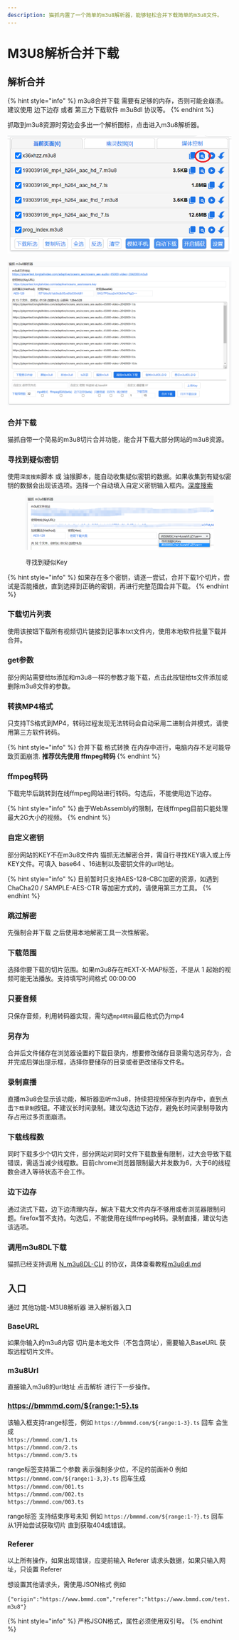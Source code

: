 ```yaml
---
description: 猫抓内置了一个简单的m3u8解析器，能够轻松合并下载简单的m3u8文件。
---
```


# M3U8解析合并下载

## 解析合并

{% hint style="info" %}
m3u8合并下载 需要有足够的内存，否则可能会崩溃。建议使用 边下边存 或者 第三方下载软件 m3u8dl 协议等。
{% endhint %}

抓取到m3u8资源时旁边会多出一个解析图标，点击进入m3u8解析器。

![进入解析器的按钮](<../.gitbook/assets/a (1).png>)

![m3u8解析器](../.gitbook/assets/m3u8.png)

### **合并下载**

猫抓自带一个简易的m3u8切片合并功能，能合并下载大部分网站的m3u8资源。

### **寻找到疑似密钥** <a href="#maybekey" id="maybekey"></a>

使用`深度搜索`脚本 或 油猴脚本，能自动收集疑似密钥的数据。如果收集到有疑似密钥的数据会出现该选项。选择一个自动填入自定义密钥输入框内。[深度搜索](popup-1.md#shen-du-sou-suo)

<figure><img src="../.gitbook/assets/maybeKey.png" alt=""><figcaption><p>寻找到疑似Key</p></figcaption></figure>

{% hint style="info" %}
如果存在多个密钥，请逐一尝试，合并下载1个切片，尝试是否能播放，直到选择到正确的密钥，再进行完整范围合并下载。
{% endhint %}

### **下载切片列表**

使用该按钮下载所有视频切片链接到记事本txt文件内，使用本地软件批量下载并合并。

### get参数

部分网站需要给ts添加和m3u8一样的参数才能下载，点击此按钮给ts文件添加或删除m3u8文件的参数。

### **转换MP4格式**

只支持TS格式到MP4，转码过程发现无法转码会自动采用二进制合并模式，请使用第三方软件转码。

{% hint style="info" %}
合并下载 格式转换 在内存中进行，电脑内存不足可能导致页面崩溃. **推荐优先使用 ffmpeg转码**
{% endhint %}

### ffmpeg转码

下载完毕后跳转到在线ffmpeg网站进行转码。勾选后，不能使用边下边存。

{% hint style="info" %}
由于WebAssembly的限制，在线ffmpeg目前只能处理最大2G大小的视频。
{% endhint %}

### **自定义密钥**

部分网站的KEY不在m3u8文件内 猫抓无法解密合并，需自行寻找KEY填入或上传KEY文件。可填入 base64 、16进制以及密钥文件的url地址。

{% hint style="info" %}
目前暂时只支持AES-128-CBC加密的资源，如遇到ChaCha20 / SAMPLE-AES-CTR 等加密方式的，请使用第三方工具。
{% endhint %}

### **跳过解密**

先强制合并下载 之后使用本地解密工具一次性解密。

### **下载范围**

选择你要下载的切片范围。如果m3u8存在#EXT-X-MAP标签，不是从 1 起始的视频可能无法播放。支持填写时间格式 00:00:00

### **只要音频**

只保存音频，利用转码器实现，需勾选`mp4转码`最后格式仍为mp4

### 另存为

合并后文件储存在浏览器设置的下载目录内，想要修改储存目录需勾选另存为，合并完成后弹出提示框，选择你要储存的目录或者更改储存文件名。

### **录制直播**

直播m3u8会显示该功能，解析器监听m3u8，持续把视频保存到内存中，直到点击`下载录制`按钮。不建议长时间录制。建议勾选边下边存，避免长时间录制导致内存占用过多页面崩溃。

### **下载线程数**

同时下载多少个切片文件，部分网站对同时文件下载数量有限制，过大会导致下载错误，需适当减少线程数。目前chrome浏览器限制最大并发数为6，大于6的线程数会进入等待状态不会工作。

### 边下边存

通过流式下载，边下边清理内存，解决下载大文件内存不够用或者浏览器限制问题。firefox暂不支持。勾选后，不能使用在线ffmpeg转码。录制直播，建议勾选该选项。

### 调用m3u8DL下载

猫抓已经支持调用 [N\_m3u8DL-CLI](https://github.com/nilaoda/N_m3u8DL-CLI) 的协议，具体查看教程[m3u8dl.md](m3u8dl.md "mention")

## 入口

通过 其他功能-M3U8解析器 进入解析器入口

### BaseURL

如果你输入的m3u8内容 切片是本地文件（不包含网址），需要输入BaseURL 获取远程切片文件。

### m3u8Url

直接输入m3u8的url地址 点击解析 进行下一步操作。

### https://bmmmd.com/${range:1-5}.ts

该输入框支持range标签，例如 `https://bmmmd.com/${range:1-3}.ts` 回车 会生成\
`https://bmmmd.com/1.ts`\
`https://bmmmd.com/2.ts`\
`https://bmmmd.com/3.ts`

range标签支持第二个参数 表示强制多少位，不足的前面补0 例如 `https://bmmmd.com/${range:1-3,3}.ts` 回车生成\
`https://bmmmd.com/001.ts`\
`https://bmmmd.com/002.ts`\
`https://bmmmd.com/003.ts`

range标签 支持结束序号未知 例如 `https://bmmmd.com/${range:1-?}.ts` 回车 从1开始尝试获取切片 直到获取404或错误。

### Referer

以上所有操作，如果出现错误，应提前输入 Referer 请求头数据，如果只输入网址，只设置 Referer

想设置其他请求头，需使用JSON格式 例如

`{"origin":"https://www.bmmd.com","referer":"https://www.bmmd.com/test.m3u8"}`

{% hint style="info" %}
严格JSON格式，属性必须使用双引号。
{% endhint %}
